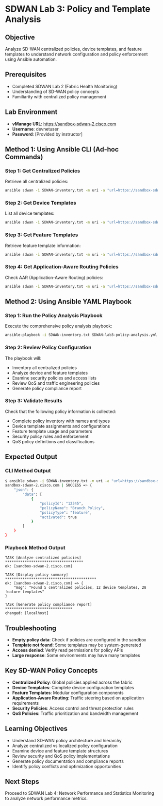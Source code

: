 # SDWAN Lab 3: Policy and Template Analysis

## Objective
Analyze SD-WAN centralized policies, device templates, and feature templates to understand network configuration and policy enforcement using Ansible automation.

## Prerequisites
- Completed SDWAN Lab 2 (Fabric Health Monitoring)
- Understanding of SD-WAN policy concepts
- Familiarity with centralized policy management

## Lab Environment
- **vManage URL**: https://sandbox-sdwan-2.cisco.com
- **Username**: devnetuser
- **Password**: [Provided by instructor]

## Method 1: Using Ansible CLI (Ad-hoc Commands)

### Step 1: Get Centralized Policies
Retrieve all centralized policies:
```bash
ansible sdwan -i SDWAN-inventory.txt -m uri -a "url=https://sandbox-sdwan-2.cisco.com/dataservice/template/policy/vedge method=GET validate_certs=false"
```

### Step 2: Get Device Templates
List all device templates:
```bash
ansible sdwan -i SDWAN-inventory.txt -m uri -a "url=https://sandbox-sdwan-2.cisco.com/dataservice/template/device method=GET validate_certs=false"
```

### Step 3: Get Feature Templates
Retrieve feature template information:
```bash
ansible sdwan -i SDWAN-inventory.txt -m uri -a "url=https://sandbox-sdwan-2.cisco.com/dataservice/template/feature method=GET validate_certs=false"
```

### Step 4: Get Application-Aware Routing Policies
Check AAR (Application-Aware Routing) policies:
```bash
ansible sdwan -i SDWAN-inventory.txt -m uri -a "url=https://sandbox-sdwan-2.cisco.com/dataservice/template/policy/definition/app-route method=GET validate_certs=false"
```

## Method 2: Using Ansible YAML Playbook

### Step 1: Run the Policy Analysis Playbook
Execute the comprehensive policy analysis playbook:
```bash
ansible-playbook -i SDWAN-inventory.txt SDWAN-lab3-policy-analysis.yml
```

### Step 2: Review Policy Configuration
The playbook will:
- Inventory all centralized policies
- Analyze device and feature templates
- Examine security policies and access lists
- Review QoS and traffic engineering policies
- Generate policy compliance report

### Step 3: Validate Results
Check that the following policy information is collected:
- Complete policy inventory with names and types
- Device template assignments and configurations
- Feature template usage and parameters
- Security policy rules and enforcement
- QoS policy definitions and classifications

## Expected Output

### CLI Method Output
```bash
$ ansible sdwan -i SDWAN-inventory.txt -m uri -a "url=https://sandbox-sdwan-2.cisco.com/dataservice/template/policy/vedge method=GET"
sandbox-sdwan-2.cisco.com | SUCCESS => {
    "json": {
        "data": [
            {
                "policyId": "12345",
                "policyName": "Branch_Policy",
                "policyType": "feature",
                "activated": true
            }
        ]
    }
}
```

### Playbook Method Output
```
TASK [Analyze centralized policies] ************************************
ok: [sandbox-sdwan-2.cisco.com]

TASK [Display policy summary] ******************************************
ok: [sandbox-sdwan-2.cisco.com] => {
    "msg": "Found 5 centralized policies, 12 device templates, 28 feature templates"
}

TASK [Generate policy compliance report] *******************************
changed: [localhost]
```

## Troubleshooting
- **Empty policy data**: Check if policies are configured in the sandbox
- **Template not found**: Some templates may be system-generated
- **Access denied**: Verify read permissions for policy APIs
- **Large response**: Some environments may have many templates

## Key SD-WAN Policy Concepts
- **Centralized Policy**: Global policies applied across the fabric
- **Device Templates**: Complete device configuration templates
- **Feature Templates**: Modular configuration components
- **Application-Aware Routing**: Traffic steering based on application requirements
- **Security Policies**: Access control and threat protection rules
- **QoS Policies**: Traffic prioritization and bandwidth management

## Learning Objectives
- Understand SD-WAN policy architecture and hierarchy
- Analyze centralized vs localized policy configuration
- Examine device and feature template structures
- Review security and QoS policy implementations
- Generate policy documentation and compliance reports
- Identify policy conflicts and optimization opportunities

## Next Steps
Proceed to SDWAN Lab 4: Network Performance and Statistics Monitoring to analyze network performance metrics.